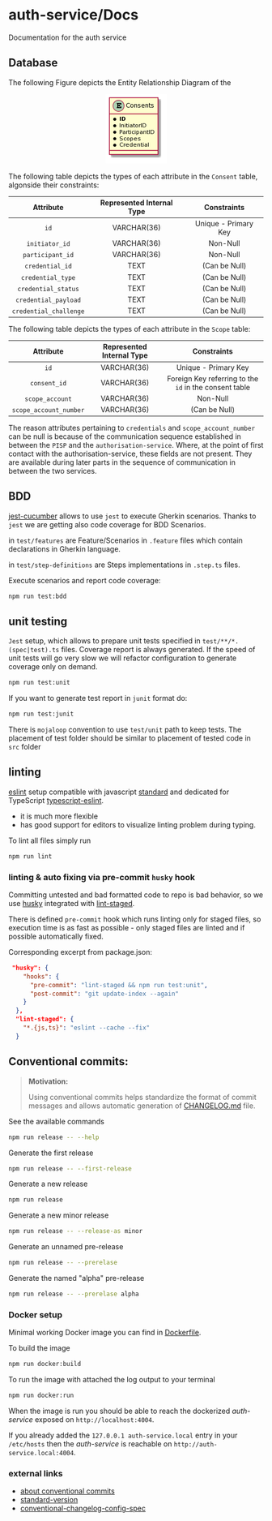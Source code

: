 # auth-service/Docs

Documentation for the auth service
## Database

The following Figure depicts the Entity Relationship Diagram of the 

<p align="center">
  <img src="ErDiagram.png">
</p>

The following table depicts the types of each attribute in the `Consent` table, algonside their constraints:

|Attribute| Represented Internal Type | Constraints|
|:---------:|:---------------------------:|:------------:|
|`id`|VARCHAR(36)|Unique - Primary Key|
|`initiator_id`|VARCHAR(36)|Non-Null|
|`participant_id`|VARCHAR(36)|Non-Null|
|`credential_id`|TEXT|(Can be Null)|
|`credential_type`|TEXT|(Can be Null)|
|`credential_status`|TEXT|(Can be Null)|
|`credential_payload`|TEXT|(Can be Null)|
|`credential_challenge`|TEXT|(Can be Null)|

The following table depicts the types of each attribute in the `Scope` table:

|Attribute| Represented Internal Type | Constraints|
|:---------:|:---------------------------:|:------------:|
|`id`|VARCHAR(36)|Unique - Primary Key|
|`consent_id`|VARCHAR(36)|Foreign Key referring to the `id` in the consent table|
|`scope_account`|VARCHAR(36)|Non-Null|
|`scope_account_number`|VARCHAR(36)|(Can be Null)|

The reason attributes pertaining to `credentials` and `scope_account_number` can be null is because of the communication sequence established in between the `PISP` and the `authorisation-service`. Where, at the point of first contact with the authorisation-service, these fields are not present. They are available during later parts in the sequence of communication in between the two services.

## BDD

[jest-cucumber](https://github.com/bencompton/jest-cucumber) allows to use `jest` to execute Gherkin scenarios. Thanks to `jest` we are getting also code coverage for BDD Scenarios.

in `test/features` are Feature/Scenarios in `.feature` files which contain declarations in Gherkin language.

in `test/step-definitions` are Steps implementations in `.step.ts` files.

Execute scenarios and report code coverage:
```bash
npm run test:bdd
```

## unit testing

`Jest` setup, which allows to prepare unit tests specified in `test/**/*.(spec|test).ts` files. Coverage report is always generated. If the speed of unit tests will go very slow we will refactor configuration to generate coverage only on demand.

```bash
npm run test:unit
```

If you want to generate test report in `junit` format do:
```bash
npm run test:junit
```

There is `mojaloop` convention to use `test/unit` path to keep tests. The placement of test folder should be similar to placement of tested code in `src` folder

## linting

[eslint]() setup compatible with javascript [standard](https://standardjs.com/) and dedicated for TypeScript [typescript-eslint](https://github.com/typescript-eslint/typescript-eslint).
  - it is much more flexible
  - has good support for editors to visualize linting problem during typing.

To lint all files simply run
```bash
npm run lint
```

### linting & auto fixing via pre-commit `husky` hook
Committing untested and bad formatted code to repo is bad behavior, so we use [husky](https://www.npmjs.com/package/husky) integrated with [lint-staged](https://www.npmjs.com/package/lint-staged). 

There is defined `pre-commit` hook which runs linting only for staged files, so execution time is as fast as possible - only staged files are linted and if possible automatically fixed.

Corresponding excerpt from package.json:

```json
 "husky": {
    "hooks": {
      "pre-commit": "lint-staged && npm run test:unit",
      "post-commit": "git update-index --again"
    }
  },
  "lint-staged": {
    "*.{js,ts}": "eslint --cache --fix"
  }
```

## Conventional commits:

> __Motivation:__
> 
> Using conventional commits helps standardize the format of commit messages and allows automatic generation of [CHANGELOG.md](../CHANGELOG.md) file.

See the available commands
```bash
npm run release -- --help
```

Generate the first release
```bash
npm run release -- --first-release
```

Generate a new release
```bash
npm run release
```

Generate a new minor release
```bash
npm run release -- --release-as minor
```

Generate an unnamed pre-release
```bash
npm run release -- --prerelase
```

Generate the named "alpha" pre-release
```bash
npm run release -- --prerelase alpha
```

### Docker setup
Minimal working Docker image you can find in [Dockerfile](../Dockerfile).

To build the image
```bash
npm run docker:build
```

To run the image with attached the log output to your terminal
```bash
npm run docker:run
```

When the image is run you should be able to reach the dockerized _auth-service_ exposed on `http://localhost:4004`.

If you already added the `127.0.0.1 auth-service.local` entry in your `/etc/hosts` then the _auth-service_ is reachable on `http://auth-service.local:4004`.


### external links

- [about conventional commits](https://www.conventionalcommits.org/en/v1.0.0/)
- [standard-version](https://github.com/conventional-changelog/standard-version)
- [conventional-changelog-config-spec](https://github.com/conventional-changelog/conventional-changelog-config-spec/tree/master/versions/2.1.0)

